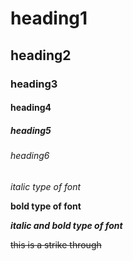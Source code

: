 # heading1
## heading2
### heading3
#### heading4
##### heading5
###### heading6

*italic type of font*

**bold type of font**

***italic and bold type of font***

~~this is a strike through~~
